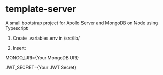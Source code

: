 # template-server
A small bootstrap project for Apollo Server and MongoDB on Node using Typescript

1) Create .variables.env in /src/lib/

2) Insert: 

MONGO_URI={Your MongoDB URI}

JWT_SECRET={Your JWT Secret}

